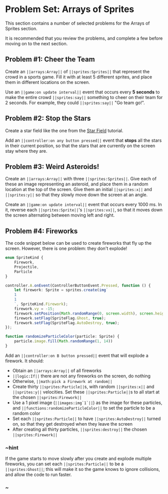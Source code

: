 # Problem Set: Arrays of Sprites

This section contains a number of selected problems for the Arrays of Sprites section.

It is recommended that you review the problems, and complete a few before moving on to the next section.

## Problem #1: Cheer the Team

Create an ``||arrays:Array||`` of ``||sprites:Sprites||`` that represent the crowd in a sports game. Fill it with at least 5 different sprites, and place them in different locations on the screen.

Use an ``||game:on update interval||`` event that occurs every **5 seconds** to make the entire crowd ``||sprites:say||`` something to cheer on their team for 2 seconds. For example, they could ``||sprites:say||`` "Go team go!".

## Problem #2: Stop the Stars

Create a star field like the one from the [Star Field](/#tutorial:tutorials/star-field) tutorial.

Add an ``||controller:on any button pressed||`` event that **stops** all the stars in their current position, so that the stars that are currently on the screen stay where they are.

## Problem #3: Weird Asteroids!

Create an ``||arrays:Array||`` with three ``||sprites:Sprites||``. Give each of these an image representing an asteroid, and place them in a random location at the top of the screen. Give them an initial ``||sprites:x||`` and ``||sprites:y||`` so that they slowly move down the screen at an angle.

Create an ``||game:on update interval||`` event that occurs every 1000 ms. In it, reverse each ``||sprites:Sprite||``'s ``||sprites:vx||``, so that it moves down the screen alternating between moving left and right.

## Problem #4: Fireworks

The code snippet below can be used to create fireworks that fly up the screen. However, there is one problem: they don't explode!

```typescript
enum SpriteKind {
    Firework,
    Projectile,
    Particle
}

controller.A.onEvent(ControllerButtonEvent.Pressed, function () {
    let firework: Sprite = sprites.create(img`
    1
    1
    `, SpriteKind.Firework);
    firework.vy = -15;
    firework.setPosition(Math.randomRange(0, screen.width), screen.height);
    firework.setFlag(SpriteFlag.Ghost, true);
    firework.setFlag(SpriteFlag.AutoDestroy, true);
});

function randomizeParticleColor(particle: Sprite) {
    particle.image.fill(Math.randomRange(1, 14))
}
```

Add an ``||controller:on B button pressed||`` event that will explode a firework. It should:

* Obtain an ``||arrays:Array||`` of all fireworks
* ``||logic:If||`` there are not any fireworks on the screen, do nothing
* Otherwise, ``||math:pick a Firework at random||``
* Create thirty ``||sprites:Particle||``s, with random ``||sprites:x||`` and ``||sprites:y||`` velocities. Set these ``||sprites:Particle||``s to all start at the chosen ``||sprites:Firework||``
* Use a 1 pixel image (``||images:img`1`||``) as the image for these particles, and ``||functions:randomizeParticleColor||`` to set the particle to be a random color
* Set each ``||sprites:Particle||`` to have ``||sprites:AutoDestroy||`` turned on, so that they get destroyed when they leave the screen
* After creating all thirty particles, ``||sprites:destroy||`` the chosen ``||sprites:Firework||``

### ~hint

If the game starts to move slowly after you create and explode multiple fireworks, you can set each ``||sprites:Particle||`` to be a ``||sprites:Ghost||``; this will make it so the game knows to ignore collisions, and allow the code to run faster.

### ~